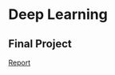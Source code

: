# Deep Learning
## Final Project

[Report](https://github.com/jdcast/dl-final-project/files/10560906/CS482_682_Final_Project_Proposal_Group_10.pdf)
